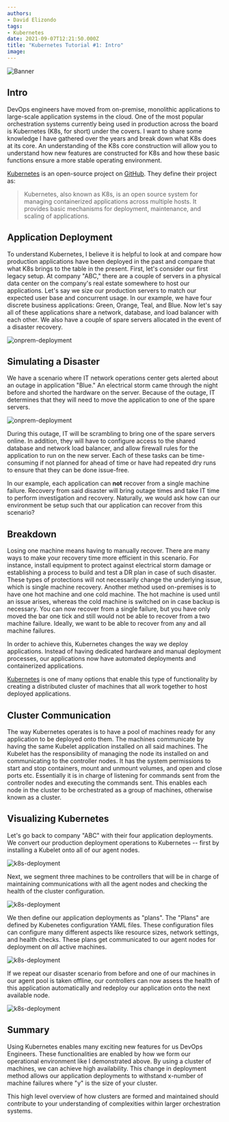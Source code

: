 ```yaml
---
authors:
- David Elizondo
tags:
- Kubernetes
date: 2021-09-07T12:21:50.000Z
title: "Kubernetes Tutorial #1: Intro"
image: 
---
```


![Banner](https://github.com/David-Elizondo/blog-usa/blob/master/images/2021/09/Kubernetes_Tutorial_1_Intro.png)

## Intro 

DevOps engineers have moved from on-premise, monolithic applications to large-scale application systems in the cloud. One of the most popular orchestration systems currently being used in production across the board is Kubernetes (K8s, for short) under the covers. I want to share some knowledge I have gathered over the years and break down what K8s does at its core. An understanding of the K8s core construction will allow you to understand how new features are constructed for K8s and how these basic functions ensure a more stable operating environment. 

[Kubernetes](https://kubernetes.io/) is an open-source project on [GitHub](https://github.com/kubernetes/kubernetes). They define their project as: 
> Kubernetes, also known as K8s, is an open source system for managing containerized applications across multiple hosts. It provides basic mechanisms for deployment, maintenance, and scaling of applications.

## Application Deployment

To understand Kubernetes, I believe it is helpful to look at and compare how production applications have been deployed in the past and compare that what K8s brings to the table in the present. First, let's consider our first legacy setup. At company "ABC," there are a couple of servers in a physical data center on the company's real estate somewhere to host our applications. Let's say we size our production servers to match our expected user base and concurrent usage. In our example, we have four discrete business applications: Green, Orange, Teal, and Blue. Now let's say all of these applications share a network, database, and load balancer with each other. We also have a couple of spare servers allocated in the event of a disaster recovery.

![onprem-deployment](https://github.com/David-Elizondo/blog-usa/blob/master/images/2021/09/onprem.png)

## Simulating a Disaster

We have a scenario where IT network operations center gets alerted about an outage in application "Blue." An electrical storm came through the night before and shorted the hardware on the server. Because of the outage, IT determines that they will need to move the application to one of the spare servers.

![onprem-deployment](https://github.com/David-Elizondo/blog-usa/blob/master/images/2021/09/onprem2.png)

During this outage, IT will be scrambling to bring one of the spare servers online. In addition, they will have to configure access to the shared database and network load balancer, and allow firewall rules for the application to run on the new server. Each of these tasks can be time-consuming if not planned for ahead of time or have had repeated dry runs to ensure that they can be done issue-free. 

In our example, each application can **not** recover from a single machine failure. Recovery from said disaster will bring outage times and take IT time to perform investigation and recovery. Naturally, we would ask how can our environment be setup such that our application can recover from this scenario?

## Breakdown 

Losing one machine means having to manually recover. There are many ways to make your recovery time more efficient in this scenario. For instance, install equipment to protect against electrical storm damage or establishing a process to build and test a DR plan in case of such disaster. These types of protections will not necessarily change the underlying issue, which is single machine recovery. Another method used on-premises is to have one hot machine and one cold machine. The hot machine is used until an issue arises, whereas the cold machine is switched on in case backup is necessary. You can now recover from a single failure, but you have only moved the bar one tick and still would not be able to recover from a two machine failure. Ideally, we want to be able to recover from any and all machine failures. 

In order to achieve this, Kubernetes changes the way we deploy applications. Instead of having dedicated hardware and manual deployment processes, our applications now have automated deployments and containerized applications. 

[Kubernetes](https://kubernetes.io/) is one of many options that enable this type of functionality by creating a distributed cluster of machines that all work together to host deployed applications. 

## Cluster Communication

The way Kubernetes operates is to have a pool of machines ready for any application to be deployed onto them. The machines communicate by having the same Kubelet application installed on all said machines. The Kubelet has the responsibility of managing the node its installed on and communicating to the controller nodes. It has the system permissions to start and stop containers, mount and unmount volumes, and open and close ports etc. Essentially it is in charge of listening for commands sent from the controller nodes and executing the commands sent. This enables each node in the cluster to be orchestrated as a group of machines, otherwise known as a cluster.

## Visualizing Kubernetes

Let's go back to company "ABC" with their four application deployments. We convert our production deployment operations to Kubernetes -- first by installing a Kubelet onto all of our agent nodes.

![k8s-deployment](https://github.com/David-Elizondo/blog-usa/blob/master/images/2021/09/k8s.png)

Next, we segment three machines to be controllers that will be in charge of maintaining communications with all the agent nodes and checking the health of the cluster configuration. 

![k8s-deployment](https://github.com/David-Elizondo/blog-usa/blob/master/images/2021/09/k8s2.png)

We then define our application deployments as "plans". The "Plans" are defined by Kubenetes configuration YAML files. These configuration files can configure many different aspects like resource sizes, network settings, and health checks. These plans get communicated to our agent nodes for deployment on _all_ active machines. 

![k8s-deployment](https://github.com/David-Elizondo/blog-usa/blob/master/images/2021/09/k8s3.png)

If we repeat our disaster scenario from before and one of our machines in our agent pool is taken offline, our controllers can now assess the health of this application automatically and redeploy our application onto the next available node.

![k8s-deployment](https://github.com/David-Elizondo/blog-usa/blob/master/images/2021/09/k8s4.png)


## Summary

Using Kubernetes enables many exciting new features for us DevOps Engineers. These functionalities are enabled by how we form our operational environment like I demonstrated above. By using a cluster of machines, we can achieve high availability. This change in deployment method allows our application deployments to withstand x-number of machine failures where "y" is the size of your cluster.

This high level overview of how clusters are formed and maintained should contribute to your understanding of complexities within larger orchestration systems.
